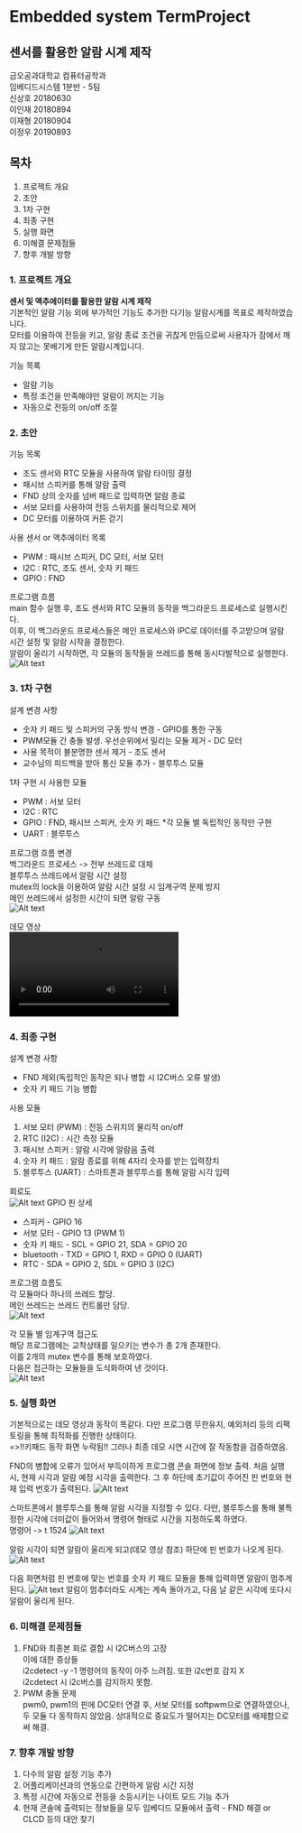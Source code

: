 # Embedded system TermProject
## 센서를 활용한 알람 시계 제작

금오공과대학교 컴퓨터공학과<br>
임베디드시스템 1분반 - 5팀<br>
신상호 20180630<br>
이인재 20180894<br>
이재형 20180904<br>
이정우 20190893<br>

## 목차
1. 프로젝트 개요
2. 초안
3. 1차 구현
4. 최종 구현
5. 실행 화면
6. 미해결 문제점들
7. 향후 개발 방향

### 1. 프로젝트 개요
**센서 및 액추에이터를 활용한 알람 시계 제작**<br>
기본적인 알람 기능 외에 부가적인 기능도 추가한 다기능 알람시계를 목표로 제작하였습니다.<br>
모터를 이용하여 전등을 키고, 알람 종료 조건을 귀찮게 만듬으로써 사용자가 잠에서 깨지 않고는 못배기게 만든 알람시계입니다.<br>

기능 목록
- 알람 기능
- 특정 조건을 만족해야만 알람이 꺼지는 기능
- 자동으로 전등의 on/off 조절

### 2. 초안
기능 목록
- 조도 센서와 RTC 모듈을 사용하여 알람 타이밍 결정
- 패시브 스피커를 통해 알람 출력
- FND 상의 숫자를 넘버 패드로 입력하면 알람 종료
- 서보 모터를 사용하여 전등 스위치를 물리적으로 제어
- DC 모터를 이용하여 커튼 걷기

사용 센서 or 액추에이터 목록
- PWM : 패시브 스피커, DC 모터, 서보 모터
- I2C : RTC, 조도 센서, 숫자 키 패드
- GPIO : FND

프로그램 흐름<br>
main 함수 실행 후, 조도 센서와 RTC 모듈의 동작을 백그라운드 프로세스로 실행시킨다.<br>
이후, 이 백그라운드 프로세스들은 메인 프로세스와 IPC로 데이터를 주고받으며 알람 시간 설정 및 알람 시작을 결정한다.<br>
알람이 울리기 시작하면, 각 모듈의 동작들을 쓰레드를 통해 동시다발적으로 실행한다.<br>
![Alt text](<image/Screenshot 2023-12-21 at 2.42.48 PM.png>)

### 3. 1차 구현
설계 변경 사항
- 숫자 키 패드 및 스피커의 구동 방식 변경 - GPIO를 통한 구동
- PWM모듈 간 충돌 발생. 우선순위에서 밀리는 모듈 제거 - DC 모터
- 사용 목적이 불분명한 센서 제거 - 조도 센서
- 교수님의 피드백을 받아 통신 모듈 추가 - 블루투스 모듈

1차 구현 시 사용한 모듈
- PWM : 서보 모터
- I2C : RTC
- GPIO : FND, 패시브 스피커, 숫자 키 패드
    *각 모듈 별 독립적인 동작만 구현
- UART : 블루투스

프로그램 흐름 변경<br>
백그라운드 프로세스 -> 전부 쓰레드로 대체<br>
블루투스 쓰레드에서 알람 시간 설정<br>
mutex의 lock을 이용하여 알람 시간 설정 시 임계구역 문제 방지<br>
메인 쓰레드에서 설정한 시간이 되면 알람 구동<br>
![Alt text](image/image.png)

데모 영상<br>
<video src="%E1%84%83%E1%85%A9%E1%86%BC%E1%84%8C%E1%85%A1%E1%86%A8%E1%84%8B%E1%85%A7%E1%86%BC%E1%84%89%E1%85%A1%E1%86%BC.MP4" controls title="Title"></video>

### 4. 최종 구현
설계 변경 사항
- FND 제외(독립적인 동작은 되나 병합 시 I2C버스 오류 발생)
- 숫자 키 패드 기능 병합

사용 모듈
1. 서보 모터 (PWM) : 전등 스위치의 물리적 on/off
2. RTC (I2C) : 시간 측정 모듈
3. 패시브 스피커 : 알람 시각에 알람음 출력
4. 숫자 키 패드 : 알람 종료를 위해 4자리 숫자를 받는 입력장치
5. 블루투스 (UART) : 스마트폰과 블루투스를 통해 알람 시각 입력

회로도<br>
![Alt text](image/image_4.png)
GPIO 핀 상세
- 스피커 - GPIO 16
- 서보 모터 - GPIO 13 (PWM 1)
- 숫자 키 패드 - SCL = GPIO 21, SDA = GPIO 20
- bluetooth - TXD = GPIO 1, RXD = GPIO 0 (UART)
- RTC - SDA = GPIO 2, SDL = GPIO 3 (I2C)

프로그램 흐름도<br>
각 모듈마다 하나의 쓰레드 할당. <br>
메인 쓰레드는 쓰레드 컨트롤만 담당.<br>
![Alt text](image/image_2.png)

각 모듈 별 임계구역 접근도<br>
해당 프로그램에는 교착상태를 일으키는 변수가 총 2개 존재한다.<br>
이를 2개의 mutex 변수를 통해 보호하였다.<br>
다음은 접근하는 모듈들을 도식화하여 낸 것이다.<br>
![Alt text](image/image_3.png)

### 5. 실행 화면
기본적으로는 데모 영상과 동작이 똑같다. 다만 프로그램 무한유지, 예외처리 등의 리팩토링을 통해 최적화를 진행한 상태이다.<br>
=>!!키패드 동작 화면 누락됨!! 그러나 최종 데모 시연 시간에 잘 작동함을 검증하였음.<br>

FND의 병합에 오류가 있어서 부득이하게 프로그램 콘솔 화면에 정보 출력.
처음 실행 시, 현재 시각과 알람 예정 시각을 출력한다.
그 후 하단에 초기값이 주어진 핀 번호와 현재 입력 번호가 출력된다.
![Alt text](image/image-5.png)

스마트폰에서 블루투스를 통해 알람 시각을 지정할 수 있다. 다만, 블루투스를 통해 불특정한 시각에 더미값이 들어와서 명령어 형태로 시간을 지정하도록 하였다.<br>
명령어 -> t 1524
![Alt text](image/image-1.png)

알람 시각이 되면 알람이 울리게 되고(데모 영상 참조) 하단에 핀 번호가 나오게 된다.
![Alt text](image/image-2.png)

다음 화면처럼 핀 번호에 맞는 번호를 숫자 키 패드 모듈을 통해 입력하면 알람이 멈추게 된다.
![Alt text](image/image-3.png)
알림이 멈추더라도 시계는 계속 돌아가고, 다음 날 같은 시각에 또다시 알람이 울리게 된다.

### 6. 미해결 문제점들
1. FND와 최종본 회로 결합 시 I2C버스의 고장<br>
    이에 대한 증상들<br>
    i2cdetect -y -1 명령어의 동작이 아주 느려짐. 또한 i2c번호 감지 X<br>
    i2cdetect 시 i2c버스를 감지하지 못함.<br>
2. PWM 충돌 문제<br>
    pwm0, pwm1의 핀에 DC모터 연결 후, 서보 모터를 softpwm으로 연결하였으나, 두 모듈 다 동작하지 않았음. 상대적으로 중요도가 떨어지는 DC모터를 배제함으로써 해결.<br>

### 7. 향후 개발 방향
1. 다수의 알람 설정 기능 추가
2. 어플리케이션과의 연동으로 간편하게 알람 시간 지정
3. 특정 시간에 자동으로 전등을 소등시키는 나이트 모드 기능 추가
4. 현재 콘솔에 출력되는 정보들을 모두 임베디드 모듈에서 출력 - FND 해결 or CLCD 등의 대안 찾기

